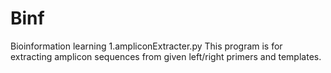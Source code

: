 # Binf
Bioinformation learning
1.ampliconExtracter.py
This program is for extracting amplicon sequences from given left/right primers and templates.

